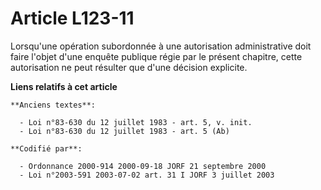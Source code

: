 # Article L123-11

Lorsqu'une opération subordonnée à une autorisation administrative doit faire l'objet d'une enquête publique régie par le
présent chapitre, cette autorisation ne peut résulter que d'une décision explicite.

**Liens relatifs à cet article**

	**Anciens textes**:

	  - Loi n°83-630 du 12 juillet 1983 - art. 5, v. init.
	  - Loi n°83-630 du 12 juillet 1983 - art. 5 (Ab)

	**Codifié par**:

	  - Ordonnance 2000-914 2000-09-18 JORF 21 septembre 2000
	  - Loi n°2003-591 2003-07-02 art. 31 I JORF 3 juillet 2003
